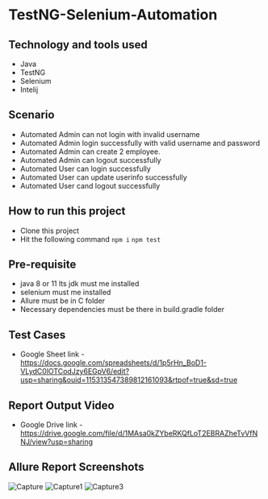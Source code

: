 # TestNG-Selenium-Automation

## Technology and tools used
- Java
- TestNG
- Selenium
- Intelij

## Scenario
- Automated Admin can not login with invalid username 
- Automated Admin login successfully with valid username and password
- Automated Admin can create 2 employee.
- Automated Admin can logout successfully
- Automated User can login successfully
- Automated User can update userinfo successfully 
- Automated User cand logout successfully


## How to run this project
- Clone this project
- Hit the following command
```npm i```
```npm test```

## Pre-requisite
- java 8 or 11 lts jdk must me installed
- selenium must me installed
- Allure must be in C folder
- Necessary dependencies must be there in build.gradle folder

## Test Cases 
- Google Sheet link - https://docs.google.com/spreadsheets/d/1p5rHn_BoD1-VLydC0lOTCodJzy6EGpV6/edit?usp=sharing&ouid=115313547389812161093&rtpof=true&sd=true

## Report Output Video 
- Google Drive link - https://drive.google.com/file/d/1MAsa0kZYbeRKQfLoT2EBRAZheTvVfNNJ/view?usp=sharing

## Allure Report Screenshots

![Capture](https://user-images.githubusercontent.com/75027367/204016217-b2ec27c7-5cdc-4aae-b307-6729b8766613.PNG)
![Capture1](https://user-images.githubusercontent.com/75027367/204016233-4f54335c-01d7-4192-a5be-f31de542a498.PNG)
![Capture3](https://user-images.githubusercontent.com/75027367/204016253-a950125c-cc97-4635-acae-8bf1a611e79e.PNG)


